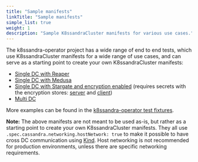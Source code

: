 ```yaml
---
title: "Sample manifests"
linkTitle: "Sample manifests"
simple_list: true
weight: 1
description: "Sample K8ssandraCluster manifests for various use cases." 
---
```


The k8ssandra-operator project has a wide range of end to end tests, which use K8ssandraCluster manifests for a wide range of use cases, and can serve as a starting point to create your own K8ssandraCluster manifests:

- [Single DC with Reaper](https://github.com/k8ssandra/k8ssandra-operator/blob/main/test/testdata/fixtures/single-dc-reaper/k8ssandra.yaml)
- [Single DC with Medusa](https://github.com/k8ssandra/k8ssandra-operator/blob/main/test/testdata/samples/k8ssandra-single-kind-medusa.yaml)
- [Single DC with Stargate and encryption enabled](https://github.com/k8ssandra/k8ssandra-operator/blob/main/test/testdata/fixtures/single-dc-encryption-stargate/k8ssandra.yaml) (requires secrets with the encryption stores: [server](https://github.com/k8ssandra/k8ssandra-operator/blob/main/test/testdata/fixtures/server-encryption-secret.yaml) and [client](https://github.com/k8ssandra/k8ssandra-operator/blob/main/test/testdata/fixtures/client-encryption-secret.yaml))
- [Multi DC](https://github.com/k8ssandra/k8ssandra-operator/blob/main/test/testdata/fixtures/multi-dc/k8ssandra.yaml)
  
More examples can be found in the [k8ssandra-operator test fixtures](https://github.com/k8ssandra/k8ssandra-operator/blob/main/test/testdata/fixtures).

**Note:** The above manifests are not meant to be used as-is, but rather as a starting point to create your own K8ssandraCluster manifests. They all use `.spec.cassandra.networking.hostNetwork: true` to make it possible to have cross DC communication using [Kind](https://kind.sigs.k8s.io/). Host networking is not recommended for production environments, unless there are specific networking requirements.
